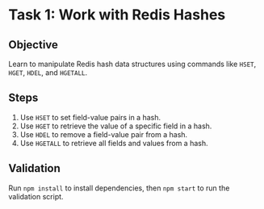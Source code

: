 # Task 1: Work with Redis Hashes

## Objective

Learn to manipulate Redis hash data structures using commands like `HSET`, `HGET`, `HDEL`, and `HGETALL`.

## Steps

1. Use `HSET` to set field-value pairs in a hash.
2. Use `HGET` to retrieve the value of a specific field in a hash.
3. Use `HDEL` to remove a field-value pair from a hash.
4. Use `HGETALL` to retrieve all fields and values from a hash.

## Validation

Run `npm install` to install dependencies, then `npm start` to run the validation script.
